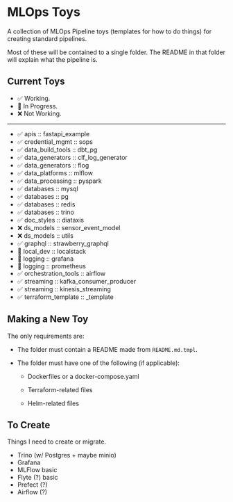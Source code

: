# MLOps Toys

A collection of MLOps Pipeline toys (templates for how to do things) for creating standard pipelines.

Most of these will be contained to a single folder.  The README in that folder will explain what the pipeline is.

## Current Toys

- :white_check_mark: Working.
- :construction: In Progress.
- :x: Not Working.

---

- :white_check_mark: apis :: fastapi_example
- :white_check_mark: credential_mgmt :: sops
- :white_check_mark: data_build_tools :: dbt_pg
- :white_check_mark: data_generators :: clf_log_generator
- :white_check_mark: data_generators :: flog
- :white_check_mark: data_platforms :: mlflow
- :white_check_mark: data_processing :: pyspark
- :white_check_mark: databases :: mysql
- :white_check_mark: databases :: pg
- :white_check_mark: databases :: redis
- :white_check_mark: databases :: trino
- :white_check_mark: doc_styles :: diataxis
- :x: ds_models :: sensor_event_model
- :x: ds_models :: utils
- :white_check_mark: graphql :: strawberry_graphql
- :construction: local_dev :: localstack
- :construction: logging :: grafana
- :construction: logging :: prometheus
- :white_check_mark: orchestration_tools :: airflow
- :white_check_mark: streaming :: kafka_consumer_producer
- :white_check_mark: streaming :: kinesis_streaming
- :white_check_mark: terraform_template :: \_template

## Making a New Toy

The only requirements are:

- The folder must contain a README made from `README.md.tmpl`.

- The folder must have one of the following (if applicable):

  - Dockerfiles or a docker-compose.yaml

  - Terraform-related files

  - Helm-related files

## To Create

Things I need to create or migrate.

- Trino (w/ Postgres + maybe minio)
- Grafana
- MLFlow basic
- Flyte (?) basic
- Prefect (?)
- Airflow (?)
